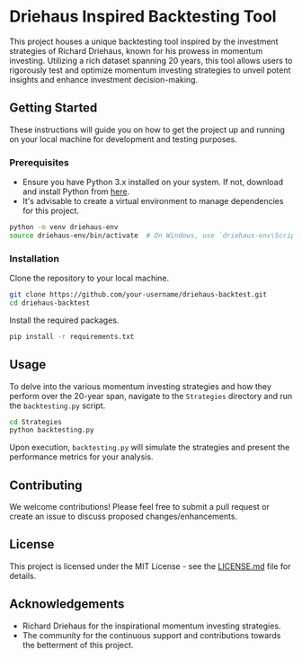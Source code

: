 
# Driehaus Inspired Backtesting Tool

This project houses a unique backtesting tool inspired by the investment strategies of Richard Driehaus, known for his prowess in momentum investing. Utilizing a rich dataset spanning 20 years, this tool allows users to rigorously test and optimize momentum investing strategies to unveil potent insights and enhance investment decision-making.



## Getting Started

These instructions will guide you on how to get the project up and running on your local machine for development and testing purposes.

### Prerequisites

- Ensure you have Python 3.x installed on your system. If not, download and install Python from [here](https://www.python.org/downloads/).
- It's advisable to create a virtual environment to manage dependencies for this project.

```bash
python -m venv driehaus-env
source driehaus-env/bin/activate  # On Windows, use `driehaus-env\Scripts\activate`
```

### Installation

Clone the repository to your local machine.

```bash
git clone https://github.com/your-username/driehaus-backtest.git
cd driehaus-backtest
```

Install the required packages.

```bash
pip install -r requirements.txt
```

## Usage

To delve into the various momentum investing strategies and how they perform over the 20-year span, navigate to the `Strategies` directory and run the `backtesting.py` script.

```bash
cd Strategies
python backtesting.py
```

Upon execution, `backtesting.py` will simulate the strategies and present the performance metrics for your analysis.

## Contributing

We welcome contributions! Please feel free to submit a pull request or create an issue to discuss proposed changes/enhancements.

## License

This project is licensed under the MIT License - see the [LICENSE.md](LICENSE.md) file for details.

## Acknowledgements

- Richard Driehaus for the inspirational momentum investing strategies.
- The community for the continuous support and contributions towards the betterment of this project.
```
